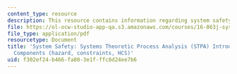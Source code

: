 ```yaml
---
content_type: resource
description: This resource contains information regarding system safety.
file: https://ol-ocw-studio-app-qa.s3.amazonaws.com/courses/16-863j-system-safety-spring-2016/f302ef24b466fa803e1fffc8d24ee7b6_MIT16_863JS16_LecNotes5.pdf
file_type: application/pdf
resourcetype: Document
title: 'System Safety: Systems Theoretic Process Analysis (STPA) Introduction, Basic
  Components (hazard, constraints, HCS)'
uid: f302ef24-b466-fa80-3e1f-ffc8d24ee7b6
---
```


